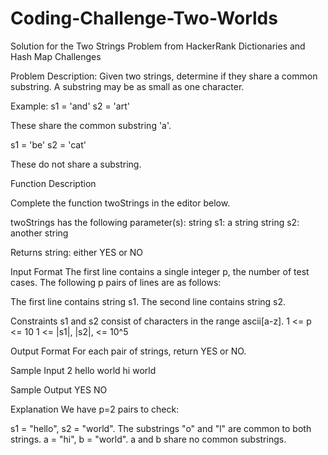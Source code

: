 # Coding-Challenge-Two-Worlds
Solution for the Two Strings Problem from HackerRank Dictionaries and Hash Map Challenges

Problem Description:
Given two strings, determine if they share a common substring. A substring may be as small as one character.

Example:
s1 = 'and'
s2 = 'art'

These share the common substring 'a'.

s1 = 'be'
s2 = 'cat'

These do not share a substring.

Function Description

Complete the function twoStrings in the editor below.

twoStrings has the following parameter(s):
string s1: a string
string s2: another string

Returns
string: either YES or NO

Input Format
The first line contains a single integer p, the number of test cases.
The following p pairs of lines are as follows:

The first line contains string s1.
The second line contains string s2.


Constraints
s1 and s2 consist of characters in the range ascii[a-z].
1 <= p <= 10
1 <= |s1|, |s2|, <= 10^5

Output Format
For each pair of strings, return YES or NO.

Sample Input
2
hello
world
hi
world

Sample Output
YES
NO

Explanation
We have p=2 pairs to check:

s1 = "hello", s2 = "world". The substrings "o" and "l" are common to both strings.
a = "hi", b = "world". a and b share no common substrings.
